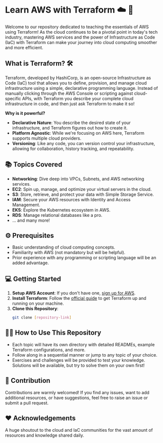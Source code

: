 # Learn AWS with Terraform :cloud: :rocket:

Welcome to our repository dedicated to teaching the essentials of AWS using Terraform! As the cloud continues to be a pivotal point in today's tech industry, mastering AWS services and the power of Infrastructure as Code (IaC) with Terraform can make your journey into cloud computing smoother and more efficient.

## What is Terraform? :hammer_and_wrench:

Terraform, developed by HashiCorp, is an open-source Infrastructure as Code (IaC) tool that allows you to define, provision, and manage cloud infrastructure using a simple, declarative programming language. Instead of manually clicking through the AWS Console or scripting against cloud-specific APIs, with Terraform you describe your complete cloud infrastructure in code, and then just ask Terraform to make it so!

**Why is it powerful?**

- **Declarative Nature**: You describe the desired state of your infrastructure, and Terraform figures out how to create it.
- **Platform Agnostic**: While we're focusing on AWS here, Terraform supports multiple cloud providers.
- **Versioning**: Like any code, you can version control your infrastructure, allowing for collaboration, history tracking, and repeatability.


## :books: Topics Covered

- **Networking**: Dive deep into VPCs, Subnets, and AWS networking services.
- **EC2**: Spin up, manage, and optimize your virtual servers in the cloud.
- **S3**: Store, retrieve, and protect your data with Simple Storage Service.
- **IAM**: Secure your AWS resources with Identity and Access Management.
- **EKS**: Explore the Kubernetes ecosystem in AWS.
- **RDS**: Manage relational databases like a pro.
- ... and many more!

## :gear: Prerequisites

- Basic understanding of cloud computing concepts.
- Familiarity with AWS (not mandatory but will be helpful).
- Prior experience with any programming or scripting language will be an added advantage.

## :computer: Getting Started

1. **Setup AWS Account**: If you don't have one, [sign up for AWS](https://aws.amazon.com/).
2. **Install Terraform**: Follow the [official guide](https://learn.hashicorp.com/tutorials/terraform/install-cli) to get Terraform up and running on your machine.
3. **Clone this Repository**: 
   ```bash
   git clone [repository-link]
   ```

## :teacher: How to Use This Repository

- Each topic will have its own directory with detailed READMEs, example Terraform configurations, and more.
- Follow along in a sequential manner or jump to any topic of your choice.
- Exercises and challenges will be provided to test your knowledge. Solutions will be available, but try to solve them on your own first!

## :handshake: Contribution

Contributions are warmly welcomed! If you find any issues, want to add additional resources, or have suggestions, feel free to raise an issue or submit a pull request. 

## :heart: Acknowledgements

A huge shoutout to the cloud and IaC communities for the vast amount of resources and knowledge shared daily.
